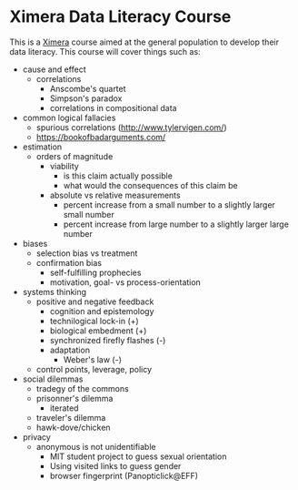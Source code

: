 Ximera Data Literacy Course
===========================

This is a [Ximera](ximera.osu.edu) course aimed at the general population to develop their data literacy. This course will cover things such as:

* cause and effect
  * correlations
  	* Anscombe's quartet
  	* Simpson's paradox
  	* correlations in compositional data
* common logical fallacies
  * spurious correlations (http://www.tylervigen.com/)
  * https://bookofbadarguments.com/
* estimation
	* orders of magnitude
	  * viability
	  	* is this claim actually possible
	  	* what would the consequences of this claim be
	  * absolute vs relative measurements
	  	* percent increase from a small number to a slightly larger small number
  	  	* percent increase from large number to a slightly larger large number
* biases
  * selection bias vs treatment
  * confirmation bias
  	* self-fulfilling prophecies
  	* motivation, goal- vs process-orientation
* systems thinking
  * positive and negative feedback
     * cognition and epistemology
     * technilogical lock-in (+)
     * biological embedment (+)
     * synchronized firefly flashes (-)
     * adaptation
        * Weber's law (-)
  * control points, leverage, policy
* social dilemmas
  * tradegy of the commons
  * prisonner's dilemma
  	* iterated
  * traveler's dilemma
  * hawk-dove/chicken
* privacy
   * anonymous is not unidentifiable
      * MIT student project to guess sexual orientation
      * Using visited links to guess gender
      * browser fingerprint (Panopticlick@EFF)
